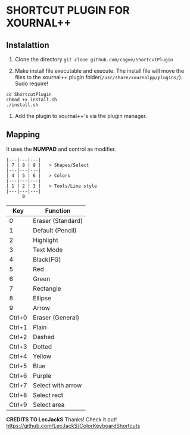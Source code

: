# SHORTCUT PLUGIN FOR XOURNAL++
## Instalattion
1. Clone the directory 
`git clone github.com/cagve/ShortcutPlugin`

2. Make install file executable and execute. The install file will move the files to the xournal++ plugin folder(`/usr/share/xournalpp/plugins/`). Sudo require!
```
cd ShortcutPlugin
chmod +x install.sh
./install.sh
```
1. Add the plugin to xournal++'s via the plugin manager.

## Mapping
It uses the **NUMPAD** and control as modifier.
```
|---|---|---|
| 7 | 8 | 9 |   > Shapes/Select
|---|---|---|
| 4 | 5 | 6 |   > Colors
|---|---|---|
| 1 | 2 | 3 |   > Tools/Line style
|---|---|---|
      0  
```


| Key      | Function          |
|----------|-------------------|
| 0        | Eraser (Standard) |
| 1        | Default (Pencil)  |
| 2        | Highlight         |
| 3        | Text Mode         |
| 4        | Black(FG)         |
| 5        | Red               |
| 6        | Green             |
| 7        | Rectangle         |
| 8        | Ellipse           |
| 9        | Arrow             |
| Ctrl+0 | Eraser (General)  |
| Ctrl+1 | Plain             |
| Ctrl+2 | Dashed            |
| Ctrl+3 | Dotted            |
| Ctrl+4 | Yellow            |
| Ctrl+5 | Blue              |
| Ctrl+6 | Purple            |
| Ctrl+7 | Select with arrow |
| Ctrl+8 | Select  rect      |
| Ctrl+9 | Select area       |


**CREDITS TO LecJackS** 
Thanks! Check it out! https://github.com/LecJackS/ColorKeyboardShortcuts
